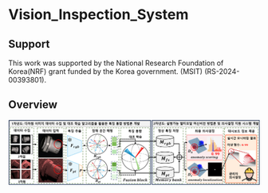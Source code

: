 # Vision_Inspection_System
## Support
This work was supported by the National Research Foundation of Korea(NRF) grant funded by the Korea government. (MSIT) (RS-2024-00393801).  

  
## Overview
![overview](https://github.com/YUL-git/Vision_Inspection_System/blob/main/asserts/Framework_overview.png)

